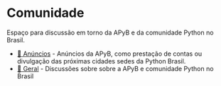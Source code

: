 # Comunidade

Espaço para discussão em torno da APyB e da comunidade Python no Brasil.

- [📣 Anúncios](https://github.com/apyb/comunidade/discussions/categories/an%C3%BAncios) - Anúncios da APyB, como prestação de contas ou divulgação das próximas cidades sedes da Python Brasil.
- [💬 Geral](https://github.com/apyb/comunidade/discussions/categories/geral) - Discussões sobre sobre a APyB e comunidade Python no Brasil
